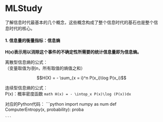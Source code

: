 # MLStudy 
了解信息时代最基本的几个概念，这些概念构成了整个信息时代的基石也是整个信息时代的核心。

#### 1. 信息量的衡量指标：信息熵  
**H(x)表示用以消除这个事件的不确定性所需要的统计信息量即为信息熵。**

   离散型信息熵的公式：  
   （变量取值为i到n，所有取值的熵值之和）
   ```math
   H(X) = - \sum_{x = i}^n P(x_i)\log P(x_i)
   ``` 

   连续型信息熵的公式：  
   P(x)：概率密度函数
    ```math
      H(x) = - \intop_x P(x)\log (P(x))dx
    ```

   对应的Python代码：
    ```python
      import numpy as num
      def ComputerEntropy(x, probability):
          proba
              
    ```
